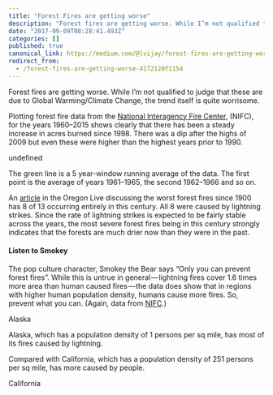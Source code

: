 ```yaml
---
title: "Forest Fires are getting worse"
description: "Forest fires are getting worse. While I’m not qualified to judge that these are due to Global Warming/Climate Change, the trend itself is…"
date: "2017-09-09T08:28:41.493Z"
categories: []
published: true
canonical_link: https://medium.com/@lvijay/forest-fires-are-getting-worse-4172120f1154
redirect_from:
  - /forest-fires-are-getting-worse-4172120f1154
---
```


Forest fires are getting worse. While I’m not qualified to judge that these are due to Global Warming/Climate Change, the trend itself is quite worrisome.

Plotting forest fire data from the [National Interagency Fire Center](https://www.nifc.gov/fireInfo/fireInfo_stats_totalFires.html), (NIFC), for the years 1960–2015 shows clearly that there has been a steady increase in acres burned since 1998. There was a dip after the highs of 2009 but even these were higher than the highest years prior to 1990.

undefined

The green line is a 5 year-window running average of the data. The first point is the average of years 1961–1965, the second 1962–1966 and so on.

An [article](http://www.oregonlive.com/wildfires/index.ssf/2017/09/the_worst_wildfires_in_oregon.html) in the Oregon Live discussing the worst forest fires since 1900 has 8 of 13 occurring entirely in this century. All 8 were caused by lightning strikes. Since the rate of lightning strikes is expected to be fairly stable across the years, the most severe forest fires being in this century strongly indicates that the forests are much drier now than they were in the past.

#### Listen to Smokey

The pop culture character, Smokey the Bear says “Only you can prevent forest fires”. While this is untrue in general — lightning fires cover 1.6 times more area than human caused fires — the data does show that in regions with higher human population density, humans cause more fires. So, prevent what you can. (Again, data from [NIFC](https://www.nifc.gov/fireInfo/fireInfo_stats_lightng-human.html).)

Alaska

Alaska, which has a population density of 1 persons per sq mile, has most of its fires caused by lightning.

Compared with California, which has a population density of 251 persons per sq mile, has more caused by people.

California
